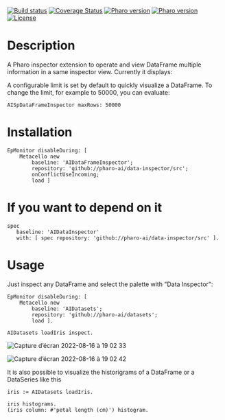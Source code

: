 [![Build status](https://github.com/pharo-ai/data-inspector/workflows/CI/badge.svg)](https://github.com/pharo-ai/data-inspector/actions/workflows/CI.yml)
[![Coverage Status](https://coveralls.io/repos/github/pharo-ai/data-inspector/badge.svg?branch=master)](https://coveralls.io/github/pharo-ai/data-inspector?branch=master)
[![Pharo version](https://img.shields.io/badge/Pharo-9.0-%23aac9ff.svg)](https://pharo.org/download)
[![Pharo version](https://img.shields.io/badge/Pharo-10-%23aac9ff.svg)](https://pharo.org/download)
[![License](https://img.shields.io/badge/license-MIT-blue.svg)](https://raw.githubusercontent.com/pharo-ai/data-inspector/master/LICENSE)

# Description

A Pharo inspector extension to operate and view DataFrame multiple information in a same inspector view. Currently it displays:

A configurable limit is set by default to quickly visualize a DataFrame. To change the limit, for example to 50000, you can evaluate:

```smalltalk
AISpDataFrameInspector maxRows: 50000
```

# Installation

```smalltalk
EpMonitor disableDuring: [ 
	Metacello new
		baseline: 'AIDataFrameInspector';
		repository: 'github://pharo-ai/data-inspector/src';
		onConflictUseIncoming;
		load ]
```

# If you want to depend on it

```smalltalk
spec 
   baseline: 'AIDataInspector' 
   with: [ spec repository: 'github://pharo-ai/data-inspector/src' ].
```

# Usage

Just inspect any DataFrame and select the palette with "Data Inspector":

```smalltalk
EpMonitor disableDuring: [ 
	Metacello new
		baseline: 'AIDatasets';
		repository: 'github://pharo-ai/datasets';
		load ].

AIDatasets loadIris inspect.
```

![Capture d’écran 2022-08-16 à 19 02 33](https://user-images.githubusercontent.com/33934979/184937228-37bdc3ce-58ef-4009-999c-10524ef81843.png)

![Capture d’écran 2022-08-16 à 19 02 42](https://user-images.githubusercontent.com/33934979/184937251-590b12b2-5344-4f36-b043-deec1ccfce3a.png)

It is also possible to visualize the historigrams of a DataFrame or a DataSeries like this

```st
iris := AIDatasets loadIris.

iris histograms.
(iris column: #'petal length (cm)') histogram.
```